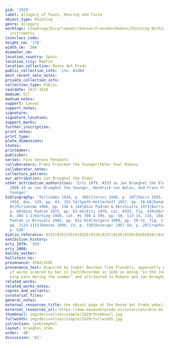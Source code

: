 ```yaml
---
pid: '2929'
label: Allegory of Touch, Hearing and Taste
object_type: Painting
genre: Allegory
worktags: Cosmology|Encyclopedic|Senses|Francken|Rubens|Painting Within A Painting|Mariemont|Landscape|Food|Musical
  instruments
iconclass_code:
height_cm: '176'
width_cm: '264'
diameter_cm:
location_country: Spain
location_city: Madrid
location_collection: Museo del Prado
public_collection_info: 'inv. #1404'
most_recent_sale_notes:
private_collection_info:
collection_type: Public
realdate: 1617-1618
medium: Oil
medium_notes:
support: Canvas
support_notes:
signature:
signature_location:
support_marks:
further_inscription:
print_notes:
print_type:
plate_dimensions:
states:
printmaker:
publisher:
series: Five Senses Pendants
collaborators: Frans Francken the Younger|Peter Paul Rubens
collaborator_notes:
collectors_patrons:
our_attribution: Jan Brueghel the Elder
other_attribution_authorities: 'Ertz 1979, #333 as Jan Brueghel the Elder and studio|Ertz
  2008-10 as Jan Brueghel the Younger, Hendrick van Balen, and Frans Francken the
  Younger'
bibliography: 'Terlinden 1934, p. 360|Clerici 1946, p. 107|Hairs 1955, p.30|De Maeyer
  1955, doc. 139, pp. 43, 152-54|Speth-Holterhoff 1957, pp. 58-60|Eemans 1964, p.
  83|Mirimonde 1966, pp. 136 & 144|Díaz Padrón & Recchiutto 1973|Barricelli 1974,
  p. 68|Díaz Padrón 1975, pp. 63-64|Ertz 1979, cat. #333, fig. 429|Härting 1983, 157,
  A, 304 1-2|Härting 1989, cat. #s 394 & 395, pp. 58, 113-14, 116, 158, 356-57|Díaz
  Padrón in Brussels 1985, pp. 612-614|Vergara 1999, pp. 29-32, fig. 11|Ertz 2008-10,
  pp. 1114-1115|Rooses 1890, IV, p. 339|Duverger 1957-58, p. 29|Crawford-Volk 1981,
  p. 526'
biblio_reference: 8152|8153|8154|8155|8156|8157|8158|8159|8160|8161|8162|8163|8164|8165|8166|8167
exhibition_history:
ertz_1979: '333'
ertz_2008:
bailey_walker:
hollstein_no:
provenance: 4584|4585
provenance_text: Acquired by Isabel Bourbon from Flanders, apparently part of a group
  of works ordered by her in 1623|Recorded in 1636 as being "in the room where the
  king eats during the summer" and attributed to Rubens and Jan Brueghel
related_works:
related_works_notes:
copies_and_variants:
curatorial_files:
general_notes:
external_resources_title: See object page at the Museo del Prado website
external_resources_url: https://www.museodelprado.es/coleccion/obra-de-arte/el-gusto-el-oido-y-el-tacto/92488d21-9871-4737-b870-3558ed1ecf1c
thumbnail: img/derivatives/simple/2929/thumbnail.jpg
fullwidth: img/derivatives/simple/2929/fullwidth.jpg
collection: janbrueghel
layout: brueghel_item
order: '48'
discussion: '61'
---
```

